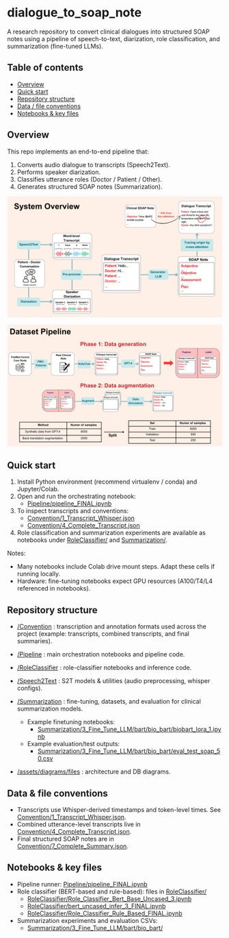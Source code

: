 # dialogue_to_soap_note

A research repository to convert clinical dialogues into structured SOAP notes using a pipeline of speech-to-text, diarization, role classification, and summarization (fine-tuned LLMs).

## Table of contents
- [Overview](#overview)
- [Quick start](#quick-start)
- [Repository structure](#repository-structure)
- [Data / file conventions](#data--file-conventions)
- [Notebooks & key files](#notebooks--key-files)

## Overview
This repo implements an end-to-end pipeline that:
1. Converts audio dialogue to transcripts (Speech2Text).
2. Performs speaker diarization.
3. Classifies utterance roles (Doctor / Patient / Other).
4. Generates structured SOAP notes (Summarization).

![System Overview](assets/diagrams/system_overview.png)

![Dataset pipeline](assets/diagrams/data_pipeline.png)

## Quick start
1. Install Python environment (recommend virtualenv / conda) and Jupyter/Colab.
2. Open and run the orchestrating notebook:
   - [Pipeline/pipeline_FINAL.ipynb](Pipeline/pipeline_FINAL.ipynb)
3. To inspect transcripts and conventions:
   - [Convention/1_Transcript_Whisper.json](Convention/1_Transcript_Whisper.json)
   - [Convention/4_Complete_Transcript.json](Convention/4_Complete_Transcript.json)
4. Role classification and summarization experiments are available as notebooks under [RoleClassifier/](RoleClassifier/) and [Summarization/](Summarization/).

Notes:
- Many notebooks include Colab drive mount steps. Adapt these cells if running locally.
- Hardware: fine-tuning notebooks expect GPU resources (A100/T4/L4 referenced in notebooks).

## Repository structure
- [/Convention](Convention/) : transcription and annotation formats used across the project (example: transcripts, combined transcripts, and final summaries).
- [/Pipeline](Pipeline/) : main orchestration notebooks and pipeline code.
- [/RoleClassifier](RoleClassifier/) : role-classifier notebooks and inference code.
- [/Speech2Text](Speech2Text/) : S2T models & utilities (audio preprocessing, whisper configs).
- [/Summarization](Summarization/) : fine-tuning, datasets, and evaluation for clinical summarization models.
  - Example finetuning notebooks: 
    - [Summarization/3_Fine_Tune_LLM/bart/bio_bart/biobart_lora_1.ipynb](Summarization/3_Fine_Tune_LLM/bart/bio_bart/biobart_lora_1.ipynb)
  - Example evaluation/test outputs:
    - [Summarization/3_Fine_Tune_LLM/bart/bio_bart/eval_test_soap_50.csv](Summarization/3_Fine_Tune_LLM/bart/bio_bart/eval_test_soap_50.csv)

- [/assets/diagrams/files](assets/diagrams/files/) : architecture and DB diagrams.

## Data & file conventions
- Transcripts use Whisper-derived timestamps and token-level times. See [Convention/1_Transcript_Whisper.json](Convention/1_Transcript_Whisper.json).
- Combined utterance-level transcripts live in [Convention/4_Complete_Transcript.json](Convention/4_Complete_Transcript.json).
- Final structured SOAP notes are in [Convention/7_Complete_Summary.json](Convention/7_Complete_Summary.json).

## Notebooks & key files
- Pipeline runner: [Pipeline/pipeline_FINAL.ipynb](Pipeline/pipeline_FINAL.ipynb)
- Role classifier (BERT-based and rule-based): files in [RoleClassifier/](RoleClassifier/)
  - [RoleClassifier/Role_Classifier_Bert_Base_Uncased_3.ipynb](RoleClassifier/Role_Classifier_Bert_Base_Uncased_3.ipynb)
  - [RoleClassifier/bert_uncased_infer_3_FINAL.ipynb](RoleClassifier/bert_uncased_infer_3_FINAL.ipynb)
  - [RoleClassifier/Role_Classifier_Rule_Based_FINAL.ipynb](RoleClassifier/Role_Classifier_Rule_Based_FINAL.ipynb)
- Summarization experiments and evaluation CSVs: 
  - [Summarization/3_Fine_Tune_LLM/bart/bio_bart/](Summarization/3_Fine_Tune_LLM/bart/bio_bart/)

